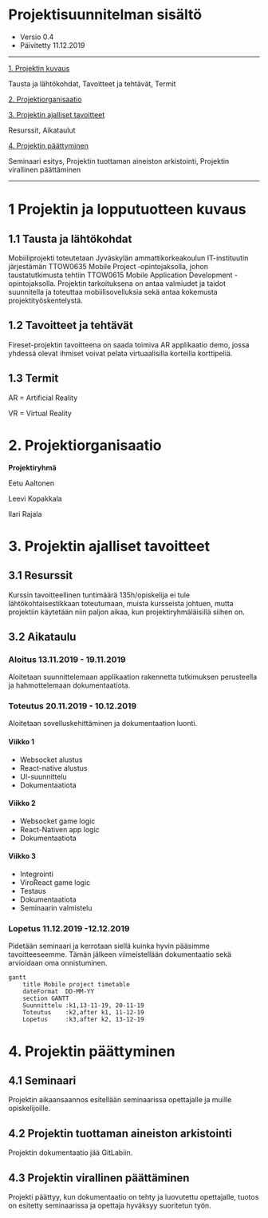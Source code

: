 # Projektisuunnitelman sisältö

* Versio 0.4
* Päivitetty 11.12.2019

-----

[1. Projektin kuvaus](#1-projektin-ja-lopputuotteen-kuvaus)

Tausta ja lähtökohdat, Tavoitteet ja tehtävät, Termit

[2. Projektiorganisaatio](#2-projektiorganisaatio)

[3. Projektin ajalliset tavoitteet](#3-projektin-ajalliset-tavoitteet)

Resurssit, Aikataulut

[4. Projektin päättyminen](#4-projektin-p%C3%A4%C3%A4ttyminen)

Seminaari esitys, Projektin tuottaman aineiston arkistointi, Projektin virallinen päättäminen

-----

# 1 Projektin ja lopputuotteen kuvaus

## 1.1 Tausta ja lähtökohdat

Mobiiliprojekti toteutetaan Jyväskylän ammattikorkeakoulun IT-instituutin järjestämän TTOW0635 Mobile Project ‑opintojaksolla,
johon taustatutkimusta tehtiin TTOW0615 Mobile Application Development -opintojaksolla.
Projektin tarkoituksena on antaa valmiudet ja taidot suunnitella ja toteuttaa mobiilisovelluksia sekä antaa kokemusta projektityöskentelystä.


## 1.2 Tavoitteet ja tehtävät

Fireset-projektin tavoitteena on saada toimiva AR applikaatio demo, jossa yhdessä olevat ihmiset voivat pelata virtuaalisilla korteilla
korttipeliä.

## 1.3 Termit

AR = Artificial Reality

VR = Virtual Reality

# 2. Projektiorganisaatio

**Projektiryhmä**

Eetu Aaltonen

Leevi Kopakkala

Ilari Rajala

# 3. Projektin ajalliset tavoitteet

## 3.1 Resurssit

Kurssin tavoitteellinen tuntimäärä 135h/opiskelija ei tule lähtökohtaisestikkaan toteutumaan, muista kursseista johtuen,
mutta projektiin käytetään niin paljon aikaa, kun projektiryhmäläisillä siihen on.

## 3.2 Aikataulu

### Aloitus 13.11.2019 - 19.11.2019

Aloitetaan suunnittelemaan applikaation rakennetta tutkimuksen perusteella ja hahmottelemaan dokumentaatiota.

### Toteutus 20.11.2019 - 10.12.2019

Aloitetaan sovelluskehittäminen ja dokumentaation luonti.

#### Viikko 1

- Websocket alustus
- React-native alustus
- UI-suunnittelu
- Dokumentaatiota

#### Viikko 2

- Websocket game logic
- React-Nativen app logic
- Dokumentaatiota

#### Viikko 3

- Integrointi
- ViroReact game logic
- Testaus
- Dokumentaatiota
- Seminaarin valmistelu

### Lopetus 11.12.2019 -12.12.2019

Pidetään seminaari ja kerrotaan siellä kuinka hyvin pääsimme tavoitteeseemme.
Tämän jälkeen viimeistellään dokumentaatio sekä arvioidaan oma onnistuminen.

```mermaid
gantt
    title Mobile project timetable
    dateFormat  DD-MM-YY
    section GANTT
    Suunnittelu :k1,13-11-19, 20-11-19
    Toteutus    :k2,after k1, 11-12-19
    Lopetus     :k3,after k2, 13-12-19
```

# 4. Projektin päättyminen

## 4.1 Seminaari

Projektin aikaansaannos esitellään seminaarissa opettajalle ja muille opiskelijoille.

## 4.2 Projektin tuottaman aineiston arkistointi

Projektin dokumentaatio jää GitLabiin.

## 4.3 Projektin virallinen päättäminen

Projekti päättyy, kun dokumentaatio on tehty ja luovutettu opettajalle, tuotos on esitetty seminaarissa ja opettaja hyväksyy suoritetun työn.


